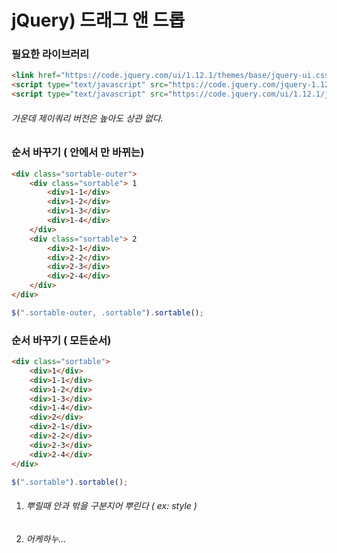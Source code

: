 # jQuery) 드래그 앤 드롭



### 필요한 라이브러리

```html
<link href="https://code.jquery.com/ui/1.12.1/themes/base/jquery-ui.css" rel="stylesheet" type="text/css" />
<script type="text/javascript" src="https://code.jquery.com/jquery-1.12.4.min.js" ></script>
<script type="text/javascript" src="https://code.jquery.com/ui/1.12.1/jquery-ui.js" ></script>
```

###### 가운데 제이쿼리 버전은  높아도 상관 없다.



### 순서 바꾸기 ( 안에서 만 바뀌는)

```html
<div class="sortable-outer">
    <div class="sortable"> 1
        <div>1-1</div>
        <div>1-2</div>
        <div>1-3</div>
        <div>1-4</div>
    </div>
    <div class="sortable"> 2
        <div>2-1</div>
        <div>2-2</div>
        <div>2-3</div>
        <div>2-4</div>
    </div>
</div>
```

```javascript
$(".sortable-outer, .sortable").sortable();
```



### 순서 바꾸기 ( 모든순서)

```html
<div class="sortable">
    <div>1</div>
    <div>1-1</div>
    <div>1-2</div>
    <div>1-3</div>
    <div>1-4</div>
    <div>2</div>
    <div>2-1</div>
    <div>2-2</div>
    <div>2-3</div>
    <div>2-4</div>
</div>
```

```javascript
$(".sortable").sortable();
```



1. ######   뿌릴때 안과 밖을 구분지어 뿌린다 ( ex: style )

2. ######  어케하누... 





